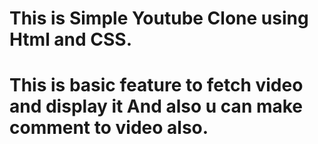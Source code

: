 # This is Simple Youtube Clone using Html and CSS.
# This is basic feature to fetch video and display it And also u can make comment to video also.
